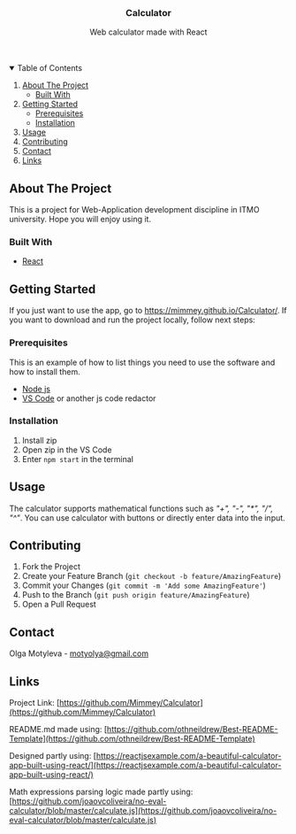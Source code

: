 <br />
<p align="center">

  <h3 align="center">Calculator</h3>

  <p align="center">
    Web calculator made with React
    <br />
    <a href="https://github.com/othneildrew/Best-README-Template"></a>
    <br />
    <br />
  </p>
</p>



<!-- TABLE OF CONTENTS -->
<details open="open">
  <summary>Table of Contents</summary>
  <ol>
    <li>
      <a href="#about-the-project">About The Project</a>
      <ul>
        <li><a href="#built-with">Built With</a></li>
      </ul>
    </li>
    <li>
      <a href="#getting-started">Getting Started</a>
      <ul>
        <li><a href="#prerequisites">Prerequisites</a></li>
        <li><a href="#installation">Installation</a></li>
      </ul>
    </li>
    <li>
      <a href="#usage">Usage</a>
    </li>
    <li><a href="#contributing">Contributing</a></li>
    <li><a href="#contact">Contact</a></li>
    <li><a href="#links">Links</a></li>
  </ol>
</details>



<!-- ABOUT THE PROJECT -->
## About The Project

This is a project for Web-Application development discipline in ITMO university. Hope you will enjoy using it.

### Built With

* [React](https://ru.reactjs.org)

<!-- GETTING STARTED -->
## Getting Started

If you just want to use the app, go to https://mimmey.github.io/Calculator/. If you want to download and run the project locally, follow next steps:

### Prerequisites

This is an example of how to list things you need to use the software and how to install them.
* [Node js](https://nodejs.org/en/download/)
* [VS Code](https://code.visualstudio.com) or another js code redactor

### Installation

1. Install zip
2. Open zip in the VS Code
3. Enter `npm start` in the terminal

<!-- USAGE EXAMPLES -->
## Usage

The calculator supports mathematical functions such as <i>"+", "-", "*", "/", "^"</i>. You can use calculator with buttons or directly enter data into the input.

<!-- CONTRIBUTING -->
## Contributing

1. Fork the Project
2. Create your Feature Branch (`git checkout -b feature/AmazingFeature`)
3. Commit your Changes (`git commit -m 'Add some AmazingFeature'`)
4. Push to the Branch (`git push origin feature/AmazingFeature`)
5. Open a Pull Request


<!-- CONTACT -->
## Contact
Olga Motyleva - motyolya@gmail.com


<!-- LINKS -->
## Links
Project Link: [https://github.com/Mimmey/Calculator](https://github.com/Mimmey/Calculator)

README.md made using: [https://github.com/othneildrew/Best-README-Template](https://github.com/othneildrew/Best-README-Template)

Designed partly using: [https://reactjsexample.com/a-beautiful-calculator-app-built-using-react/](https://reactjsexample.com/a-beautiful-calculator-app-built-using-react/)

Math expressions parsing logic made partly using: [https://github.com/joaovcoliveira/no-eval-calculator/blob/master/calculate.js](https://github.com/joaovcoliveira/no-eval-calculator/blob/master/calculate.js)
